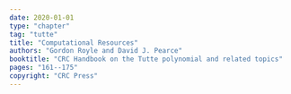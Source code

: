 ```yaml
---
date: 2020-01-01
type: "chapter"
tag: "tutte"
title: "Computational Resources"
authors: "Gordon Royle and David J. Pearce"
booktitle: "CRC Handbook on the Tutte polynomial and related topics"
pages: "161--175"
copyright: "CRC Press"
---
```

